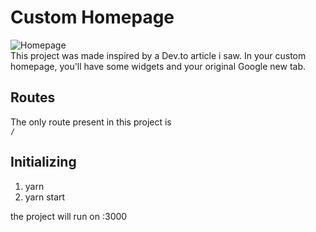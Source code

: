# Custom Homepage
![Homepage](https://github.com/GbrAntunes/Homepage/tree/master/src/assets/homepage.png)
<br />
This project was made inspired by a Dev.to article i saw.
In your custom homepage, you'll have some widgets and your original Google new tab.
<br />

## Routes
The only route present in this project is<br />
`/`

## Initializing
1. yarn
2. yarn start

the project will run on :3000